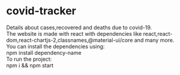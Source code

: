 # covid-tracker
Details about cases,recovered and deaths due to covid-19.  
The website is made with react with dependencies like react,react-dom,react-chartjs-2,classnames,@material-ui/core and many more.  
You can install the dependencies using:  
npm install dependency-name  
To run the project:  
npm i && npm start
